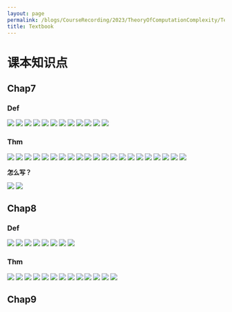 ```yaml
---
layout: page
permalink: /blogs/CourseRecording/2023/TheoryOfComputationComplexity/Textbook/index.html
title: Textbook
---
```


# 课本知识点

## Chap7

### Def

<img src="https://CRYoushiwo.github.io/images/blogs/CoursesRecording/TheoryOfComputationComplexity/Textbook/Untitled.png" class="blog-image" >

<img src="https://CRYoushiwo.github.io/images/blogs/CoursesRecording/TheoryOfComputationComplexity/Textbook/Untitled%201.png" class="blog-image" >

<img src="https://CRYoushiwo.github.io/images/blogs/CoursesRecording/TheoryOfComputationComplexity/Textbook/Untitled%202.png" class="blog-image" >

<img src="https://CRYoushiwo.github.io/images/blogs/CoursesRecording/TheoryOfComputationComplexity/Textbook/Untitled%203.png" class="blog-image" >

<img src="https://CRYoushiwo.github.io/images/blogs/CoursesRecording/TheoryOfComputationComplexity/Textbook/Untitled%204.png" class="blog-image" >

<img src="https://CRYoushiwo.github.io/images/blogs/CoursesRecording/TheoryOfComputationComplexity/Textbook/Untitled%205.png" class="blog-image" >

<img src="https://CRYoushiwo.github.io/images/blogs/CoursesRecording/TheoryOfComputationComplexity/Textbook/Untitled%206.png" class="blog-image" >

<img src="https://CRYoushiwo.github.io/images/blogs/CoursesRecording/TheoryOfComputationComplexity/Textbook/Untitled%207.png" class="blog-image" >

<img src="https://CRYoushiwo.github.io/images/blogs/CoursesRecording/TheoryOfComputationComplexity/Textbook/Untitled%208.png" class="blog-image" >

<img src="https://CRYoushiwo.github.io/images/blogs/CoursesRecording/TheoryOfComputationComplexity/Textbook/Untitled%209.png" class="blog-image" >

<img src="https://CRYoushiwo.github.io/images/blogs/CoursesRecording/TheoryOfComputationComplexity/Textbook/Untitled%2010.png" class="blog-image" >

<img src="https://CRYoushiwo.github.io/images/blogs/CoursesRecording/TheoryOfComputationComplexity/Textbook/Untitled%2011.png" class="blog-image" >

### Thm

<img src="https://CRYoushiwo.github.io/images/blogs/CoursesRecording/TheoryOfComputationComplexity/Textbook/Untitled%2012.png" class="blog-image" >

<img src="https://CRYoushiwo.github.io/images/blogs/CoursesRecording/TheoryOfComputationComplexity/Textbook/Untitled%2013.png" class="blog-image" >

<img src="https://CRYoushiwo.github.io/images/blogs/CoursesRecording/TheoryOfComputationComplexity/Textbook/Untitled%2014.png" class="blog-image" >

<img src="https://CRYoushiwo.github.io/images/blogs/CoursesRecording/TheoryOfComputationComplexity/Textbook/Untitled%2015.png" class="blog-image" >

<img src="https://CRYoushiwo.github.io/images/blogs/CoursesRecording/TheoryOfComputationComplexity/Textbook/Untitled%2016.png" class="blog-image" >

<img src="https://CRYoushiwo.github.io/images/blogs/CoursesRecording/TheoryOfComputationComplexity/Textbook/Untitled%2017.png" class="blog-image" >

<img src="https://CRYoushiwo.github.io/images/blogs/CoursesRecording/TheoryOfComputationComplexity/Textbook/Untitled%2018.png" class="blog-image" >

<img src="https://CRYoushiwo.github.io/images/blogs/CoursesRecording/TheoryOfComputationComplexity/Textbook/Untitled%2019.png" class="blog-image" >

<img src="https://CRYoushiwo.github.io/images/blogs/CoursesRecording/TheoryOfComputationComplexity/Textbook/Untitled%2020.png" class="blog-image" >

<img src="https://CRYoushiwo.github.io/images/blogs/CoursesRecording/TheoryOfComputationComplexity/Textbook/Untitled%2021.png" class="blog-image" >

<img src="https://CRYoushiwo.github.io/images/blogs/CoursesRecording/TheoryOfComputationComplexity/Textbook/Untitled%2022.png" class="blog-image" >

<img src="https://CRYoushiwo.github.io/images/blogs/CoursesRecording/TheoryOfComputationComplexity/Textbook/Untitled%2023.png" class="blog-image" >

<img src="https://CRYoushiwo.github.io/images/blogs/CoursesRecording/TheoryOfComputationComplexity/Textbook/Untitled%2024.png" class="blog-image" >

<img src="https://CRYoushiwo.github.io/images/blogs/CoursesRecording/TheoryOfComputationComplexity/Textbook/Untitled%2025.png" class="blog-image" >

<img src="https://CRYoushiwo.github.io/images/blogs/CoursesRecording/TheoryOfComputationComplexity/Textbook/Untitled%2026.png" class="blog-image" >

<img src="https://CRYoushiwo.github.io/images/blogs/CoursesRecording/TheoryOfComputationComplexity/Textbook/Untitled%2027.png" class="blog-image" >

<img src="https://CRYoushiwo.github.io/images/blogs/CoursesRecording/TheoryOfComputationComplexity/Textbook/Untitled%2028.png" class="blog-image" >

<img src="https://CRYoushiwo.github.io/images/blogs/CoursesRecording/TheoryOfComputationComplexity/Textbook/Untitled%2029.png" class="blog-image" >

<img src="https://CRYoushiwo.github.io/images/blogs/CoursesRecording/TheoryOfComputationComplexity/Textbook/Untitled%2030.png" class="blog-image" >

<img src="https://CRYoushiwo.github.io/images/blogs/CoursesRecording/TheoryOfComputationComplexity/Textbook/Untitled%2031.png" class="blog-image" >

<img src="https://CRYoushiwo.github.io/images/blogs/CoursesRecording/TheoryOfComputationComplexity/Textbook/Untitled%2032.png" class="blog-image" >

**怎么写？**

<img src="https://CRYoushiwo.github.io/images/blogs/CoursesRecording/TheoryOfComputationComplexity/Textbook/Untitled%2033.png" class="blog-image" >

<img src="https://CRYoushiwo.github.io/images/blogs/CoursesRecording/TheoryOfComputationComplexity/Textbook/Untitled%2034.png" class="blog-image" >

## Chap8

### Def

<img src="https://CRYoushiwo.github.io/images/blogs/CoursesRecording/TheoryOfComputationComplexity/Textbook/Untitled%2035.png" class="blog-image" >

<img src="https://CRYoushiwo.github.io/images/blogs/CoursesRecording/TheoryOfComputationComplexity/Textbook/Untitled%2036.png" class="blog-image" >

<img src="https://CRYoushiwo.github.io/images/blogs/CoursesRecording/TheoryOfComputationComplexity/Textbook/Untitled%2037.png" class="blog-image" >

<img src="https://CRYoushiwo.github.io/images/blogs/CoursesRecording/TheoryOfComputationComplexity/Textbook/Untitled%2038.png" class="blog-image" >

<img src="https://CRYoushiwo.github.io/images/blogs/CoursesRecording/TheoryOfComputationComplexity/Textbook/Untitled%2039.png" class="blog-image" >

<img src="https://CRYoushiwo.github.io/images/blogs/CoursesRecording/TheoryOfComputationComplexity/Textbook/Untitled%2040.png" class="blog-image" >

<img src="https://CRYoushiwo.github.io/images/blogs/CoursesRecording/TheoryOfComputationComplexity/Textbook/Untitled%2041.png" class="blog-image" >

<img src="https://CRYoushiwo.github.io/images/blogs/CoursesRecording/TheoryOfComputationComplexity/Textbook/Untitled%2042.png" class="blog-image" >

### Thm

<img src="https://CRYoushiwo.github.io/images/blogs/CoursesRecording/TheoryOfComputationComplexity/Textbook/Untitled%2043.png" class="blog-image" >

<img src="https://CRYoushiwo.github.io/images/blogs/CoursesRecording/TheoryOfComputationComplexity/Textbook/Untitled%2044.png" class="blog-image" >

<img src="https://CRYoushiwo.github.io/images/blogs/CoursesRecording/TheoryOfComputationComplexity/Textbook/Untitled%2045.png" class="blog-image" >

<img src="https://CRYoushiwo.github.io/images/blogs/CoursesRecording/TheoryOfComputationComplexity/Textbook/Untitled%2046.png" class="blog-image" >

<img src="https://CRYoushiwo.github.io/images/blogs/CoursesRecording/TheoryOfComputationComplexity/Textbook/Untitled%2047.png" class="blog-image" >

<img src="https://CRYoushiwo.github.io/images/blogs/CoursesRecording/TheoryOfComputationComplexity/Textbook/Untitled%2048.png" class="blog-image" >

<img src="https://CRYoushiwo.github.io/images/blogs/CoursesRecording/TheoryOfComputationComplexity/Textbook/Untitled%2049.png" class="blog-image" >

<img src="https://CRYoushiwo.github.io/images/blogs/CoursesRecording/TheoryOfComputationComplexity/Textbook/Untitled%2050.png" class="blog-image" >

<img src="https://CRYoushiwo.github.io/images/blogs/CoursesRecording/TheoryOfComputationComplexity/Textbook/Untitled%2051.png" class="blog-image" >

<img src="https://CRYoushiwo.github.io/images/blogs/CoursesRecording/TheoryOfComputationComplexity/Textbook/Untitled%2052.png" class="blog-image" >

<img src="https://CRYoushiwo.github.io/images/blogs/CoursesRecording/TheoryOfComputationComplexity/Textbook/Untitled%2053.png" class="blog-image" >

<img src="https://CRYoushiwo.github.io/images/blogs/CoursesRecording/TheoryOfComputationComplexity/Textbook/Untitled%2054.png" class="blog-image" >

<img src="https://CRYoushiwo.github.io/images/blogs/CoursesRecording/TheoryOfComputationComplexity/Textbook/Untitled%2055.png" class="blog-image" >

## Chap9